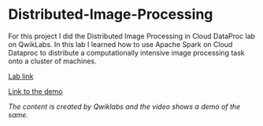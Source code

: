 # Distributed-Image-Processing
For this project I did the Distributed Image Processing in Cloud DataProc lab on QwikLabs. In this lab I learned how to use Apache Spark on Cloud Dataproc to distribute a computationally intensive image processing task onto a cluster of machines. 

[Lab link](https://www.qwiklabs.com/focuses/3357?catalog_rank=%7B%22rank%22%3A9%2C%22num_filters%22%3A0%2C%22has_search%22%3Atrue%7D&parent=catalog&search_id=4914241) 

[Link to the demo](https://www.youtube.com/watch?v=ZREpVuBuGj4&feature=youtu.be)

*The content is created by Qwiklabs and the video shows a demo of the same.*



